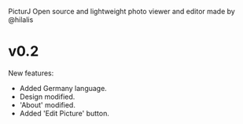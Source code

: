  PicturJ
Open source and lightweight photo viewer and editor made by @hilalis
# v0.2
New features:
 - Added Germany language.
 - Design modified.
 - 'About' modified.
 - Added 'Edit Picture' button.
